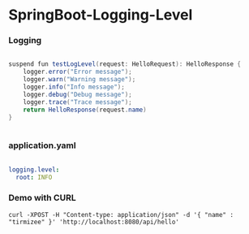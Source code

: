 # SpringBoot-Logging-Level

### Logging 

```java

suspend fun testLogLevel(request: HelloRequest): HelloResponse {
    logger.error("Error message");
    logger.warn("Warning message");
    logger.info("Info message");
    logger.debug("Debug message");
    logger.trace("Trace message");
    return HelloResponse(request.name)
}
    
```

### application.yaml

```yaml

logging.level:
  root: INFO

```

### Demo with CURL

    curl -XPOST -H "Content-type: application/json" -d '{ "name" : "tirmizee" }' 'http://localhost:8080/api/hello'
